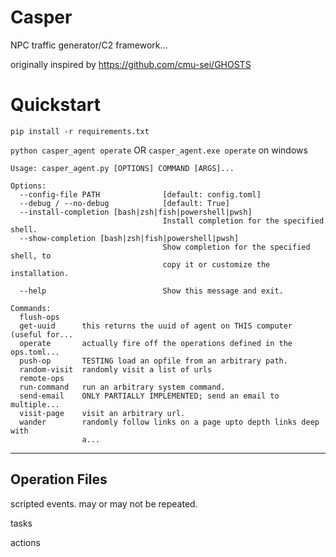 # Casper
NPC traffic generator/C2 framework... 

originally inspired by https://github.com/cmu-sei/GHOSTS


# Quickstart
`pip install -r requirements.txt`

`python casper_agent operate` OR `casper_agent.exe operate` on windows

```
Usage: casper_agent.py [OPTIONS] COMMAND [ARGS]...

Options:
  --config-file PATH              [default: config.toml]
  --debug / --no-debug            [default: True]
  --install-completion [bash|zsh|fish|powershell|pwsh]
                                  Install completion for the specified shell.
  --show-completion [bash|zsh|fish|powershell|pwsh]
                                  Show completion for the specified shell, to
                                  copy it or customize the installation.

  --help                          Show this message and exit.

Commands:
  flush-ops
  get-uuid      this returns the uuid of agent on THIS computer (useful for...
  operate       actually fire off the operations defined in the ops.toml...
  push-op       TESTING load an opfile from an arbitrary path.
  random-visit  randomly visit a list of urls
  remote-ops
  run-command   run an arbitrary system command.
  send-email    ONLY PARTIALLY IMPLEMENTED; send an email to multiple...
  visit-page    visit an arbitrary url.
  wander        randomly follow links on a page upto depth links deep with
                a...
```

---
## Operation Files
scripted events. may or may not be repeated.

tasks

actions

